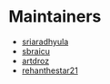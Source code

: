 # Maintainers

- [sriaradhyula](https://github.com/sriaradhyula)
- [sbraicu](https://github.com/sbraicu)
- [artdroz](https://github.com/artdroz)
- [rehanthestar21](https://github.com/rehanthestar21)
